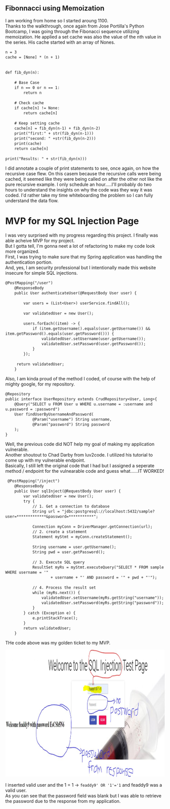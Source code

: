 ## Fibonnacci using Memoization
I am working from home so I started aroung 1100.  
Thanks to the walkthrough, once again from Jose Portilla's Python Bootcamp, I was going through the Fibonacci sequence utilizing memoization. He applied a set cache was also the value of the nth value in the series. His cache started with an array of Nones.  

```
n = 3
cache = [None] * (n + 1)


def fib_dyn(n):
    
    # Base Case
    if n == 0 or n == 1:
        return n
    
    # Check cache
    if cache[n] != None:
        return cache[n]
    
    # Keep setting cache
    cache[n] = fib_dyn(n-1) + fib_dyn(n-2)
    print("first:" + str(fib_dyn(n-1)))
    print("second: " +str(fib_dyn(n-2)))
    print(cache)
    return cache[n]

print("Results: " + str(fib_dyn(n)))

```
I did annotate a couple of print statements to see, once again, on how the recursive case flew. On this casem because the recursive calls were being cached, it seemed like they were being called on after the other not like the pure recursive example. I only schedule an hour.....I'll probably do two hours to understand the insights on why the code was they way it was coded. I'd rather take my time whiteboarding the problem so I can fully understand the data flow.  

# MVP for my SQL Injection Page
I was very surprised with my progress regarding this project. I finally was able acheive MVP for my project.  
But I gotta tell, I'm gonna neet a lot of refactoring to make my code look more organized.  
First, I was trying to make sure that my Spring application was handling the authentication portion.  
And, yes, I am security professional but I intentionally made this website insecure for simple SQL injections.  

```
@PostMapping("/user")
    @ResponseBody
    public User authenticateUser(@RequestBody User user) {

        var users = (List<User>) userService.findAll();

        var validatedUser = new User();

        users.forEach((item) -> {
            if (item.getUsername().equals(user.getUsername()) && item.getPassword().equals(user.getPassword())) {
                validatedUser.setUsername(user.getUsername());
                validatedUser.setPassword(user.getPassword());
            }
        });

     return validatedUser;
    }
```

Also, I am kinda proud of the method I coded, of course with the help of mighty google, for my repository.

```
@Repository
public interface UserRepository extends CrudRepository<User, Long>{
    @Query("SELECT u FROM User u WHERE u.username = :username and u.password = :password")
    User findUserByUsernameAndPassword(
            @Param("username") String username,
            @Param("password") String password
    );
}
```
Well, the previous code did NOT help my goal of making my application vulnerable.  
Another shoutout to Chad Darby from luv2code. I utilized his tutorial to come up with my vulnerable endpoint.  
Basically, I still left the original code that I had but I assigned a seperate method / endpoint for the vulnearable code and guess what......IT WORKED!

```
 @PostMapping("/inject")
    @ResponseBody
    public User sqlInject(@RequestBody User user) {
        var validatedUser = new User();
        try {
            // 1. Get a connection to database
            String url = "jdbc:postgresql://localhost:5432/sample?user=*************&password=***********";

            Connection myConn = DriverManager.getConnection(url);
            // 2. create a statement
            Statement myStmt = myConn.createStatement();

            String username = user.getUsername();
            String pwd = user.getPassword();

            // 3. Execute SQL query
            ResultSet myRs = myStmt.executeQuery("SELECT * FROM sample WHERE username = '"
                    + username + "' AND password = '" + pwd + "'");

            // 4. Process the result set
            while (myRs.next()) {
                validatedUser.setUsername(myRs.getString("username"));
                validatedUser.setPassword(myRs.getString("password"));
            }
        } catch (Exception e) {
            e.printStackTrace();
        }
        return validatedUser;
    }
```
THe code above was my golden ticket to my MVP.

<p align="center">
  <img src="./images/Injection.JPG" width="850"  height="400" title="injection in action">
</p>

I inserted valid user and the 1 = 1 -> ```feaddy9' OR '1'='1``` and feaddy9 was a valid user.  
As you can see that the password field was blank but I was able to retrieve the password due to the response from my application. 



